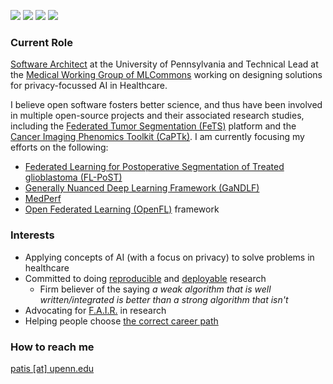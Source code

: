 <!--
**sarthakpati/sarthakpati** is a ✨ _special_ ✨ repository because its `README.md` (this file) appears on your GitHub profile.

### Hi there 👋

Here are some ideas to get you started:

- 🔭 I’m currently working on ...
- 🌱 I’m currently learning ...
- 👯 I’m looking to collaborate on ...
- 🤔 I’m looking for help with ...
- 💬 Ask me about ...
- 📫 How to reach me: ...
- 😄 Pronouns: ...
- ⚡ Fun fact: ...
-->

<!--
<p align="center">
-->
<a href="https://scholar.google.com/citations?user=lL5jPysAAAAJ&hl=en" alt="Citation"><img src="https://img.shields.io/badge/Google%20Scholar-Profile-red" /></a>
<a href="https://orcid.org/0000-0003-2243-8487" alt="Citation"><img src="https://img.shields.io/badge/ORCID-Profile-green" /></a>
<a href="https://www.linkedin.com/in/sarthakpati" alt="Citation"><img src="https://img.shields.io/badge/LinkedIn-Profile-blue" /></a>
<a href="https://twitter.com/sarthakpati" alt="Citation"><img src="https://img.shields.io/twitter/follow/sarthakpati?style=social" /></a>
<!--
</p>
<a href="https://twitter.com/sarthakpati" alt="Citation"><img src="https://img.shields.io/twitter/follow/sarthakpati?style=social" /></a>
-->

### Current Role 
[Software Architect](https://www.med.upenn.edu/cbica/aibil/spati.html) at the University of Pennsylvania and Technical Lead at the [Medical Working Group of MLCommons](https://mlcommons.org/en/groups/research-medical/) working on designing solutions for privacy-focussed AI in Healthcare.

I believe open software fosters better science, and thus have been involved in multiple open-source projects and their associated research studies, including the [Federated Tumor Segmentation (FeTS)](https://www.fets.ai/) platform and the [Cancer Imaging Phenomics Toolkit (CaPTk)](https://www.med.upenn.edu/cbica/captk/). I am currently focusing my efforts on the following: 

- [Federated Learning for Postoperative Segmentation of Treated glioblastoma (FL-PoST)](https://fets-ai.github.io/FL-PoST/)
- [Generally Nuanced Deep Learning Framework (GaNDLF)](https://mlcommons.github.io/GaNDLF)
- [MedPerf](https://www.medperf.org)
- [Open Federated Learning (OpenFL)](https://github.com/securefederatedai/openfl) framework


### Interests
- Applying concepts of AI (with a focus on privacy) to solve problems in healthcare
- Committed to doing [reproducible](https://en.wikipedia.org/wiki/Reproducibility#Reproducible_research) and [deployable](https://en.wikipedia.org/wiki/Software_deployment) research
  - Firm believer of the saying _a weak algorithm that is well written/integrated is better than a strong algorithm that isn't_
- Advocating for [F.A.I.R.](https://en.wikipedia.org/wiki/FAIR_data) in research
- Helping people choose [the correct career path](https://oitecareersblog.od.nih.gov/2010/09/28/industry-vs-academia-which-is-right-for-you/)


### How to reach me 
[patis [at] upenn.edu](mailto:patis@upenn.edu)
